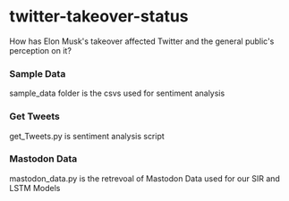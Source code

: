 # twitter-takeover-status 
How has Elon Musk's takeover affected Twitter and the general public's perception on it?


### Sample Data
sample_data folder is the csvs used for sentiment analysis

### Get Tweets
get_Tweets.py is sentiment analysis script

### Mastodon Data
mastodon_data.py is the retrevoal of Mastodon Data used for our SIR and LSTM Models

